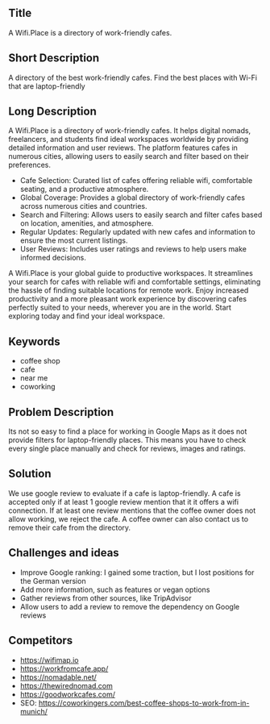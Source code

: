 ## Title
A Wifi.Place is a directory of work-friendly cafes.

## Short Description
A directory of the best work-friendly cafes.
Find the best places with Wi-Fi that are laptop-friendly

## Long Description
A Wifi.Place is a directory of work-friendly cafes. It helps digital nomads, freelancers, and students find ideal workspaces worldwide by providing detailed information and user reviews. The platform features cafes in numerous cities, allowing users to easily search and filter based on their preferences.

- Cafe Selection: Curated list of cafes offering reliable wifi, comfortable seating, and a productive atmosphere.
- Global Coverage: Provides a global directory of work-friendly cafes across numerous cities and countries.
- Search and Filtering: Allows users to easily search and filter cafes based on location, amenities, and atmosphere.
- Regular Updates: Regularly updated with new cafes and information to ensure the most current listings.
- User Reviews: Includes user ratings and reviews to help users make informed decisions.

A Wifi.Place is your global guide to productive workspaces. It streamlines your search for cafes with reliable wifi and comfortable settings, eliminating the hassle of finding suitable locations for remote work. Enjoy increased productivity and a more pleasant work experience by discovering cafes perfectly suited to your needs, wherever you are in the world. Start exploring today and find your ideal workspace.

## Keywords
- coffee shop
- cafe
- near me
- coworking

## Problem Description
Its not so easy to find a place for working in Google Maps as it does not provide filters for laptop-friendly places. This means you have to check every single place manually and check for reviews, images and ratings.

## Solution
We use google review to evaluate if a cafe is laptop-friendly. A cafe is accepted only if at least 1 google review mention that it it offers a wifi connection. If at least one review mentions that the coffee owner does not allow working, we reject the cafe. A coffee owner can also contact us to remove their cafe from the directory.

## Challenges and ideas

- Improve Google ranking: I gained some traction, but I lost positions for the German version
- Add more information, such as features or vegan options
- Gather reviews from other sources, like TripAdvisor
- Allow users to add a review to remove the dependency on Google reviews



## Competitors
- https://wifimap.io
- https://workfromcafe.app/
- https://nomadable.net/
- https://thewirednomad.com
- https://goodworkcafes.com/
- SEO: https://coworkingers.com/best-coffee-shops-to-work-from-in-munich/
